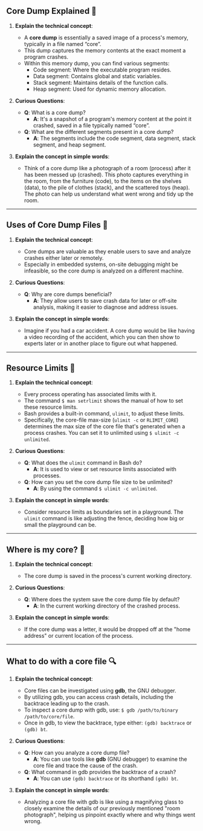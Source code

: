 **Core Dump Explained** 🧠
---

1. **Explain the technical concept**:
    - A **core dump** is essentially a saved image of a process's memory, typically in a file named “core”.
    - This dump captures the memory contents at the exact moment a program crashes.
    - Within this memory dump, you can find various segments:
        - Code segment: Where the executable program resides.
        - Data segment: Contains global and static variables.
        - Stack segment: Maintains details of the function calls.
        - Heap segment: Used for dynamic memory allocation.

2. **Curious Questions**:
    - **Q**: What is a core dump?
      - **A**: It's a snapshot of a program's memory content at the point it crashed, saved in a file typically named “core”.
    - **Q**: What are the different segments present in a core dump?
      - **A**: The segments include the code segment, data segment, stack segment, and heap segment.

3. **Explain the concept in simple words**:
    - Think of a core dump like a photograph of a room (process) after it has been messed up (crashed). This photo captures everything in the room, from the furniture (code), to the items on the shelves (data), to the pile of clothes (stack), and the scattered toys (heap). The photo can help us understand what went wrong and tidy up the room.

---

**Uses of Core Dump Files** 📁
---

1. **Explain the technical concept**:
    - Core dumps are valuable as they enable users to save and analyze crashes either later or remotely.
    - Especially in embedded systems, on-site debugging might be infeasible, so the core dump is analyzed on a different machine.

2. **Curious Questions**:
    - **Q**: Why are core dumps beneficial?
      - **A**: They allow users to save crash data for later or off-site analysis, making it easier to diagnose and address issues.

3. **Explain the concept in simple words**:
    - Imagine if you had a car accident. A core dump would be like having a video recording of the accident, which you can then show to experts later or in another place to figure out what happened.

---

**Resource Limits** 📏
---

1. **Explain the technical concept**:
    - Every process operating has associated limits with it.
    - The command `$ man setrlimit` shows the manual of how to set these resource limits.
    - Bash provides a built-in command, `ulimit`, to adjust these limits.
    - Specifically, the core-file max-size (`ulimit -c` or `RLIMIT_CORE`) determines the max size of the core file that's generated when a process crashes. You can set it to unlimited using `$ ulimit -c unlimited`.

2. **Curious Questions**:
    - **Q**: What does the `ulimit` command in Bash do?
      - **A**: It is used to view or set resource limits associated with processes.
    - **Q**: How can you set the core dump file size to be unlimited?
      - **A**: By using the command `$ ulimit -c unlimited`.

3. **Explain the concept in simple words**:
    - Consider resource limits as boundaries set in a playground. The `ulimit` command is like adjusting the fence, deciding how big or small the playground can be.

---

**Where is my core?** 📍
---

1. **Explain the technical concept**:
    - The core dump is saved in the process's current working directory.

2. **Curious Questions**:
    - **Q**: Where does the system save the core dump file by default?
      - **A**: In the current working directory of the crashed process.

3. **Explain the concept in simple words**:
    - If the core dump was a letter, it would be dropped off at the "home address" or current location of the process.

---

**What to do with a core file** 🔍
---

1. **Explain the technical concept**:
    - Core files can be investigated using **gdb**, the GNU debugger.
    - By utilizing gdb, you can access crash details, including the backtrace leading up to the crash.
    - To inspect a core dump with gdb, use: `$ gdb /path/to/binary /path/to/core/file`.
    - Once in gdb, to view the backtrace, type either: `(gdb) backtrace` or `(gdb) bt`.

2. **Curious Questions**:
    - **Q**: How can you analyze a core dump file?
      - **A**: You can use tools like **gdb** (GNU debugger) to examine the core file and trace the cause of the crash.
    - **Q**: What command in gdb provides the backtrace of a crash?
      - **A**: You can use `(gdb) backtrace` or its shorthand `(gdb) bt`.

3. **Explain the concept in simple words**:
    - Analyzing a core file with gdb is like using a magnifying glass to closely examine the details of our previously mentioned "room photograph", helping us pinpoint exactly where and why things went wrong.


